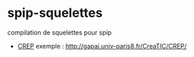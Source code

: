 # spip-squelettes
compilation de squelettes pour spip

- <a href="https://github.com/samszo/spip-squelettes/tree/master/CREP">CREP</a> exemple : http://gapai.univ-paris8.fr/CreaTIC/CREP/
